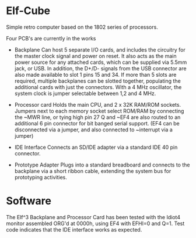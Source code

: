 # Elf-Cube
Simple retro computer based on the 1802 series of processors.

Four PCB's are currently in the works

- Backplane
Can host 5 separate I/O cards, and includes the circuitry for the master clock signal and power on reset. It also acts as the main power source for 
any attached cards, which can be supplied via 5.5mm jack, or USB. In addition, the D+/D- signals from the USB connector are also made available to 
slot 1 pins 15 and 34. If more than 5 slots are required, multiple backplanes can be slotted together, populating the additional cards with just the 
connectors. With a 4 MHz oscillator, the system clock is jumper selectable between 1,2 and 4 MHz.

- Processor card
Holds the main CPU, and 2 x 32K RAM/ROM sockets. Jumpers next to each memory socket select ROM/RAM by connecting the ~MWR line, or tying high pin 27
Q and ~EF4 are also routed to an additional 6 pin connector for bit banged serial support. (EF4 can be disconnected via a jumper, and also connected 
to ~interrupt via a jumper)

- IDE Interface
Connects an SD/IDE adapter via a standard IDE 40 pin connector.

- Prototype Adapter
Plugs into a standard breadboard and connects to the backplane via a short ribbon cable, extending the system bus for prototyping activities.

# Software
The Elf^3 Backplane and Processor Card has been tested with the Idiot4 monitor assembled ORG'd at 0000h, using EF4 with EFHI=0 and Q=1. Test code indicates that the IDE interface works as expected.
